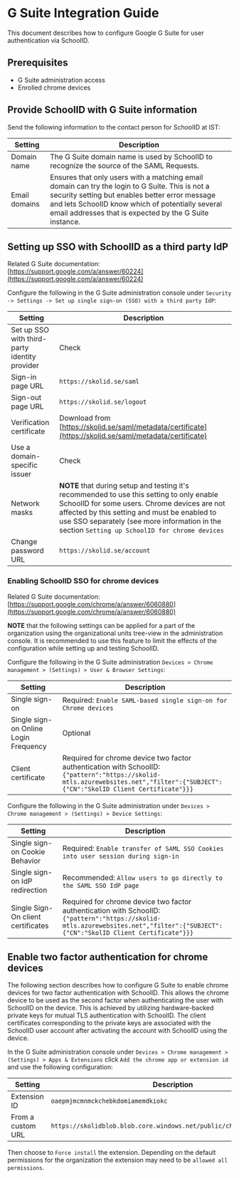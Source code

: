 # G Suite Integration Guide

This document describes how to configure Google G Suite for user authentication via SchoolID.

## Prerequisites

- G Suite administration access
- Enrolled chrome devices

## Provide SchoolID with G Suite information

Send the following information to the contact person for SchoolID at IST:

| Setting       | Description                                                                                                                                                                                                                                             |
| ------------- | ------------------------------------------------------------------------------------------------------------------------------------------------------------------------------------------------------------------------------------------------------- |
| Domain name   | The G Suite domain name is used by SchoolID to recognize the source of the SAML Requests.                                                                                                                                                           |
| Email domains | Ensures that only users with a matching email domain can try the login to G Suite. This is not a security setting but enables better error message and lets SchoolID know which of potentially several email addresses that is expected by the G Suite instance. |

## Setting up SSO with SchoolID as a third party IdP

Related G Suite documentation: [https://support.google.com/a/answer/60224](https://support.google.com/a/answer/60224)

Configure the following in the G Suite administration console under `Security -> Settings -> Set up single sign-on (SSO) with a third party IdP`:

| Setting                                       | Description                                                                                                                                                                                                                                                                                                 |
| --------------------------------------------- | ----------------------------------------------------------------------------------------------------------------------------------------------------------------------------------------------------------------------------------------------------------------------------------------------------------- |
| Set up SSO with third-party identity provider | Check                                                                                                                                                                                                                                                                                                       |
| Sign-in page URL                              | `https://skolid.se/saml`                                                                                                                                                                                                                                                                                    |
| Sign-out page URL                             | `https://skolid.se/logout`                                                                                                                                                                                                                                                                                  |
| Verification certificate                      | Download from [https://skolid.se/saml/metadata/certificate](https://skolid.se/saml/metadata/certificate)                                                                                                                                                                                                    |
| Use a domain-specific issuer                  | Check                                                                                                                                                                                                                                                                                                       |
| Network masks                                 | **NOTE** that during setup and testing it's recommended to use this setting to only enable SchoolID for some users. Chrome devices are not affected by this setting and must be enabled to use SSO separately (see more information in the section `Setting up SchoolID for chrome devices` |
| Change password URL                           | `https://skolid.se/account`                                                                                                                                                                                                                                                                                 |

### Enabling SchoolID SSO for chrome devices

Related G Suite documentation: [https://support.google.com/chrome/a/answer/6060880](https://support.google.com/chrome/a/answer/6060880)

**NOTE** that the following settings can be applied for a part of the organization using the organizational units tree-view in the administration console. It is recommended to use this feature to limit the effects of the configuration while setting up and testing SchoolID.

Configure the following in the G Suite administration `Devices > Chrome management > (Settings) > User & Browser Settings`:

| Setting                               | Description                                                                                                                                                                         |
| ------------------------------------- | ----------------------------------------------------------------------------------------------------------------------------------------------------------------------------------- |
| Single sign-on                        | Required: `Enable SAML-based single sign-on for Chrome devices`                                                                                                                     |
| Single sign-on Online Login Frequency | Optional                                                                                                                                                                            |
| Client certificate                    | Required for chrome device two factor authentication with SchoolID: `{"pattern":"https://skolid-mtls.azurewebsites.net","filter":{"SUBJECT":{"CN":"SkolID Client Certificate"}}}` |

Configure the following in the G Suite administration under `Devices > Chrome management > (Settings) > Device Settings`:

| Setting                            | Description                                                                                                                                                                         |
| ---------------------------------- | ----------------------------------------------------------------------------------------------------------------------------------------------------------------------------------- |
| Single sign-on Cookie Behavior     | Required: `Enable transfer of SAML SSO Cookies into user session during sign-in`                                                                                                    |
| Single sign-on IdP redirection     | Recommended: `Allow users to go directly to the SAML SSO IdP page`                                                                                                                  |
| Single Sign-On client certificates | Required for chrome device two factor authentication with SchoolID: `{"pattern":"https://skolid-mtls.azurewebsites.net","filter":{"SUBJECT":{"CN":"SkolID Client Certificate"}}}` |

## Enable two factor authentication for chrome devices

The following section describes how to configure G Suite to enable chrome devices for two factor authentication with SchoolID. This allows the chrome device to be used as the second factor when authenticating the user with SchoolID on the device. This is achieved by utilizing hardware-backed private keys for mutual TLS authentication with SchoolID. The client certificates corresponding to the private keys are associated with the SchoolID user account after activating the account with SchoolID using the device.

In the G Suite administration console under `Devices > Chrome management > (Settings) > Apps & Extensions` click `Add the chrome app or extension id` and use the following configuration:

| Setting           | Description                                                           |
| ----------------- | --------------------------------------------------------------------- |
| Extension ID      | `oaepmjmcmnmckchebkdomiamemdkiokc`                                    |
| From a custom URL | `https://skolidblob.blob.core.windows.net/public/chromeos/update.xml` |

Then choose to `Force install` the extension. Depending on the default permissions for the organization the extension may need to be `allowed all permissions`.
